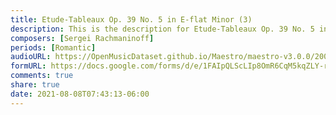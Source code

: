 ```yaml
---
title: Etude-Tableaux Op. 39 No. 5 in E-flat Minor (3)
description: This is the description for Etude-Tableaux Op. 39 No. 5 in E-flat Minor by Sergei Rachmaninoff
composers: [Sergei Rachmaninoff]
periods: [Romantic]
audioURL: https://OpenMusicDataset.github.io/Maestro/maestro-v3.0.0/2008/MIDI-Unprocessed_05_R1_2008_01-04_ORIG_MID--AUDIO_05_R1_2008_wav--4.midi
formURL: https://docs.google.com/forms/d/e/1FAIpQLScLIp8OmR6CqM5kqZLY-rRzuV95VwjCS_SX2i82-YZFX_62-g/viewform
comments: true
share: true
date: 2021-08-08T07:43:13-06:00
---
```

